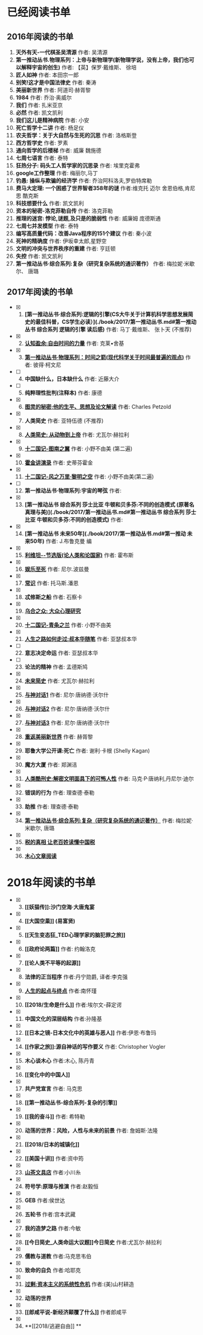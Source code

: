 # 已经阅读书单

## 2016年阅读的书单
1. **天外有天-一代棋圣吴清源**  作者: 吴清源
2. **第一推动丛书.物理系列：上帝与新物理学(新物理学说，没有上帝，我们也可以解释宇宙的创生)** 作者: 【英】保罗·戴维斯、 徐培
3. **匠人如神** 作者: 本田宗一郎
4. **别笑!这才是中国法律史** 作者: 秦涛
5. **美丽新世界** 作者: 阿道司·赫胥黎
6. **1984** 作者: 乔治·奥威尔
7. **我们** 作者: 扎米亚京
8. **必然** 作者: 凯文凯利
9. **我们这儿是精神病院** 作者: 小安
10. **死亡哲学十二讲** 作者: 杨足仪
11. **农夫哲学：关于大自然与生死的沉思** 作者: 洛格斯登
12. **西方哲学史** 作者: 罗素
13. **通向哲学的后楼梯** 作者: 威廉 魏施德
14. **七周七语言** 作者: 泰特
15. **狂热分子: 码头工人哲学家的沉思录** 作者: 埃里克霍弗
16. **google工作整理** 作者: 梅丽尔,马丁
17. **钓愚: 操纵与欺骗的经济学** 作者: 乔治阿科洛夫,罗伯特席勒
18. **费马大定理: 一个困惑了世界智者358年的谜** 作者:维克托 迈尔 舍恩伯格,肯尼思 酷克斯
19. **科技想要什么** 作者: 凯文凯利
20. **资本的秘密-洛克菲勒自传** 作者: 洛克菲勒
21. **推理的迷宫: 悖论,谜题,及只是的脆弱性** 作者: 威廉姆 庞德斯通
22. **七周七并发模型** 作者: 泰特
23. **编写高质量代码：改善Java程序的151个建议** 作者: 秦小波
24. **死神的精确度** 作者: 伊坂幸太郎,星野空
25. **文明的冲突与世界秩序的重建** 作者: 亨廷顿
26. **失控** 作者: 凯文凯利
27. **第一推动丛书·综合系列:复杂（研究复杂系统的通识著作）** 作者: 梅拉妮·米歇尔、 唐璐

## 2017年阅读的书单
- [x] 1. **[第一推动丛书·综合系列:逻辑的引擎(CS大牛关于计算机科学思想发展简史的最佳科普，CS学生必读）](./book/2017/第一推动丛书.md#第一推动丛书 综合系列 逻辑的引擎 读后感)** 作者: 马丁·戴维斯、 张卜天 (不推荐)
- [x] 2. **[认知盈余:自由时间的力量](./book/2017/认知盈余_自由时间的力量.md)** 作者: 克莱•舍基
- [x] 3. **[第一推动丛书·物理系列：时间之箭(现代科学关于时间最普遍的观点)](./book/2017/第一推动丛书.md#第一推动丛书·物理系列：时间之箭)** 作者: 彼得·柯文尼
- [ ] 4. **中国缺什么，日本缺什么** 作者: 近藤大介
- [ ] 5. **纯粹理性批判(注释本)** 作者: 康德
- [x] 6. **[图灵的秘密:他的生平、思想及论文解读](./book/2017/图灵的秘密.md)** 作者: Charles Petzold
- [x] 7. **人类简史** 作者: 亚特伍德 (不推荐)
- [x] 8. **[人类简史: 从动物到上帝](./book/2017/人类简史.md)** 作者: 尤瓦尔·赫拉利
- [x] 9. **[十二国记-图南之翼](./comics/2017/十二国记.md)** 作者: 小野不由美 (第二遍)
- [x] 10. **[霍金讲演录](./book/2017/霍金讲演录.md)** 作者: 史蒂芬霍金
- [x] 11. **[十二国记-风之万里·黎明之空](./comics/2017/十二国记.md)** 作者: 小野不由美(第二遍)
- [ ] 12. **第一推动丛书·物理系列:宇宙的琴弦** 作者:
- [x] 13. **[第一推动丛书 综合系列 莎士比亚 牛顿和贝多芬:不同的创造模式 \(原著名 真理与美\)](./book/2017/第一推动丛书.md#第一推动丛书 综合系列 莎士比亚 牛顿和贝多芬:不同的创造模式)** 作者:
- [x] 14. **[第一推动丛书 未来50年](./book/2017/第一推动丛书.md#第一推动 未来50年)** 作者: J.布鲁克曼 编
- [x] 15. **[利维坦--节选版(论人类和论国家)](./book/2017/利维坦-节选版)** 作者: 霍布斯
- [x] 16. **[娱乐至死](./book/2017/娱乐至死.md)** 作者: 尼尔.波兹曼
- [x] 17. **[常识](./book/2017/常识-影响世界的里程碑.md)** 作者: 托马斯.潘恩
- [x] 18. **忒修斯之船** 作者: 石察卡
- [x] 19. **[乌合之众: 大众心理研究](%E4%B9%8C%E5%90%88%E4%B9%8B%E4%BC%97.md)**
- [x] 20. **[十二国记-青条之兰](./comics/2017/十二国记.md)** 作者: 小野不由美
- [x] 21. **[人生之路如何走过:叔本华随笔](./book/2017/人生之路如何走过-叔本华随笔.md)** 作者: 亚瑟叔本华
- [ ] 22. **意志决定命运** 作者: 亚瑟叔本华
- [ ] 23. **论法的精神** 作者: 孟德斯鸠
- [x] 24. **[未来简史](././book/2017/未来简史.md)** 作者: 尤瓦尔·赫拉利
- [x] 25. **[与神对话1](./book/2017/与神对话_系列.md#与神对话1)** 作者: 尼尔·唐纳德·沃尔什
- [x] 26.  **[与神对话2](./book/2017/与神对话_系列.md#与神对话2)** 作者: 尼尔·唐纳德·沃尔什
- [x] 27.  **[与神对话3](./book/2017/与神对话_系列.md#与神对话3)** 作者: 尼尔·唐纳德·沃尔什
- [x] 28. **[重返美丽新世界](./book/2017/重返美丽新世界.md)** 作者: 赫胥黎
- [x] 29. **耶鲁大学公开课:死亡** 作者: 谢利·卡根 (Shelly Kagan)
- [x] 30. **魔方大厦** 作者: 郑渊洁
- [x] 31. **[人类酷刑史:解密文明面具下的可怖人性](./book/2017/人类酷刑史_解密文明面具下的可怖人性.md)** 作者: 马克·P·唐纳利,丹尼尔·迪尔
- [x] 32. **错误的行为** 作者: 理查德·泰勒
- [x] 33. **助推** 作者: 理查德·泰勒
- [x] 34. **[第一推动丛书·综合系列:复杂（研究复杂系统的通识著作）](./book/2017/第一推动复杂.md)** 作者: 梅拉妮·米歇尔, 唐璐
- [x] 35. **[税的真相 让老百姓读懂中国税](./book/2017/税的真相_让老百姓读懂中国税.md)**
- [x] 36. **[木心文章阅读](./book/2017/木心文章阅读.md)**

# 2018年阅读的书单
- [x] 3. **[[妖猫传]]:沙门空海·大唐鬼宴**
- [x] 4. **[[大国空巢]] \(易富贤\)**
- [x] 5. **[[天生变态狂_TED心理学家的脑犯罪之旅]]**
- [x] 6. **[[政府论两篇]]** 作者: 约翰洛克
- [x] 7. **[[论人类不平等的起源]]**
- [x] 8. **法律的正当程序** 作者:丹宁勋爵, 译者:李克强
- [x] 9. **[人生的起点与终点](./book/2018/人生的起点与终点.md)** 作者:南怀瑾
- [x] 10. **[[2018/生命是什么]]** 作者:埃尔文-薛定谔
- [x] 11. **中国文化的深层结构** 作者:孙隆基
- [x] 12. **[[日本之镜-日本文化中的英雄与恶人]]** 作者:伊恩·布鲁玛
- [x] 14. **[[作家之旅]]:源自神话的写作要义** 作者: Christopher Vogler
- [x] 15. **木心谈木心** 作者:木心, 陈丹青
- [x] 16. **[[变化中的中国人]]**
- [x] 17. **共产党宣言** 作者: 马克思
- [x] 18. **[[第一推动丛书-综合系列-复杂的引擎]]**
- [x] 19. **[[我的奋斗]]** 作者: 希特勒
- [x] 20. **动荡的世界：风险，人性与未来的前景** 作者: 詹姆斯·法隆
- [x] 21. **[[2018/日本的城镇化]]**
- [x] 22. **[[美国十讲]]** 作者:资中筠
- [x] 23. **[山茶文具店](./book/2018/山茶文件店.md)** 作者:小川糸
- [x] 24. **符号学:原理与推演** 作者:赵毅恒
- [x] 25. **GEB** 作者:侯世达
- [x] 26. **五轮书** 作者:宫本武藏
- [x] 27. **我的造梦之路** 作者:今敏
- [x] 28. **[[今日简史_人类命运大议题]]今日简史** 作者:尤瓦尔·赫拉利
- [x] 29. **儒教与道教** 作者:马克思韦伯
- [x] 30. **致命的自负** 作者:哈耶克
- [x] 31. **[过剩:资本主义的系统性危机](./book/2018/过剩-资本主义的系统性危机.md)** 作者:(美)山村耕造
- [x] 32. **动荡的世界**
- [x] 33. **[[郎咸平说-新经济颠覆了什么]]** 作者郎咸平
- [x] 34. **[[2018/逃避自由]] **
